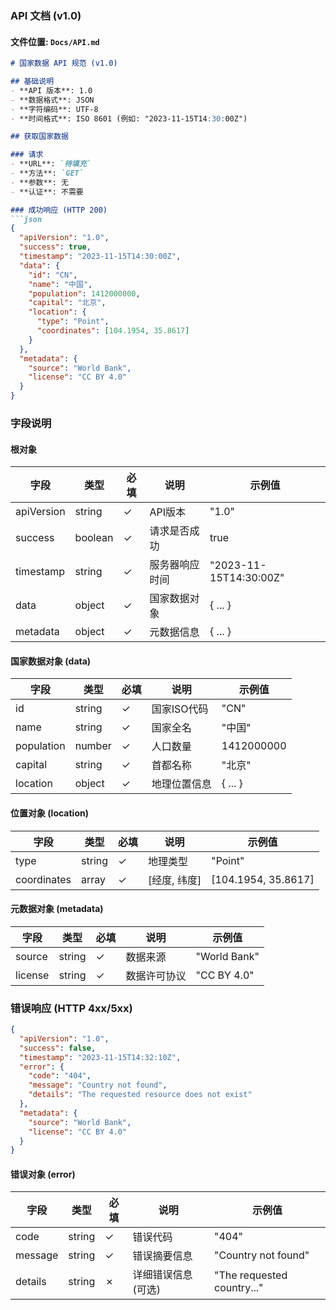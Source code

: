 
### API 文档 (v1.0)

#### 文件位置: `Docs/API.md`

```markdown
# 国家数据 API 规范 (v1.0)

## 基础说明
- **API 版本**: 1.0
- **数据格式**: JSON
- **字符编码**: UTF-8
- **时间格式**: ISO 8601 (例如: "2023-11-15T14:30:00Z")

## 获取国家数据

### 请求
- **URL**: `待填充`
- **方法**: `GET`
- **参数**: 无
- **认证**: 不需要

### 成功响应 (HTTP 200)
```json
{
  "apiVersion": "1.0",
  "success": true,
  "timestamp": "2023-11-15T14:30:00Z",
  "data": {
    "id": "CN",
    "name": "中国",
    "population": 1412000000,
    "capital": "北京",
    "location": {
      "type": "Point",
      "coordinates": [104.1954, 35.8617]
    }
  },
  "metadata": {
    "source": "World Bank",
    "license": "CC BY 4.0"
  }
}
```

### 字段说明

#### 根对象
| 字段        | 类型    | 必填 | 说明                          | 示例值                  |
|-------------|---------|------|-------------------------------|-------------------------|
| apiVersion  | string  | ✓    | API版本                       | "1.0"                   |
| success     | boolean | ✓    | 请求是否成功                  | true                    |
| timestamp   | string  | ✓    | 服务器响应时间                | "2023-11-15T14:30:00Z"  |
| data        | object  | ✓    | 国家数据对象                  | { ... }                 |
| metadata    | object  | ✓    | 元数据信息                    | { ... }                 |

#### 国家数据对象 (data)
| 字段       | 类型    | 必填 | 说明                          | 示例值                |
|------------|---------|------|-------------------------------|-----------------------|
| id         | string  | ✓    | 国家ISO代码                   | "CN"                 |
| name       | string  | ✓    | 国家全名                      | "中国"               |
| population | number  | ✓    | 人口数量                      | 1412000000           |
| capital    | string  | ✓    | 首都名称                      | "北京"               |
| location   | object  | ✓    | 地理位置信息                  | { ... }              |

#### 位置对象 (location)
| 字段        | 类型   | 必填 | 说明                          | 示例值                |
|-------------|--------|------|-------------------------------|-----------------------|
| type        | string | ✓    | 地理类型                      | "Point"              |
| coordinates | array  | ✓    | [经度, 纬度]                  | [104.1954, 35.8617]  |

#### 元数据对象 (metadata)
| 字段     | 类型   | 必填 | 说明         | 示例值              |
|----------|--------|------|--------------|---------------------|
| source   | string | ✓    | 数据来源     | "World Bank"        |
| license  | string | ✓    | 数据许可协议 | "CC BY 4.0"         |

### 错误响应 (HTTP 4xx/5xx)
```json
{
  "apiVersion": "1.0",
  "success": false,
  "timestamp": "2023-11-15T14:32:10Z",
  "error": {
    "code": "404",
    "message": "Country not found",
    "details": "The requested resource does not exist"
  },
  "metadata": {
    "source": "World Bank",
    "license": "CC BY 4.0"
  }
}
```

#### 错误对象 (error)
| 字段     | 类型   | 必填 | 说明                     | 示例值                      |
|----------|--------|------|--------------------------|-----------------------------|
| code     | string | ✓    | 错误代码                 | "404"                       |
| message  | string | ✓    | 错误摘要信息             | "Country not found"         |
| details  | string | ✗    | 详细错误信息 (可选)      | "The requested country..."  |

